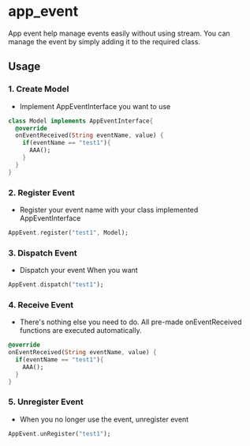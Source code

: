 # app_event
  App event help manage events easily without using stream. You can manage the event by simply adding it to the required class.


## Usage

### 1. Create Model

 - Implement AppEventInterface you want to use
```dart
class Model implements AppEventInterface{
  @override
  onEventReceived(String eventName, value) {
    if(eventName == "test1"){
      AAA();
    }
  }
}
```

### 2. Register Event 

 - Register your event name with your class implemented AppEventInterface
```dart
AppEvent.register("test1", Model);
```

### 3. Dispatch Event 

 - Dispatch your event When you want
```dart
AppEvent.dispatch("test1");
```

### 4. Receive Event

 - There's nothing else you need to do.
All pre-made onEventReceived functions are executed automatically.

```dart
@override
onEventReceived(String eventName, value) {
  if(eventName == "test1"){
    AAA();
  }
}
```

### 5. Unregister Event

 - When you no longer use the event, unregister event
```dart
AppEvent.unRegister("test1");
```
